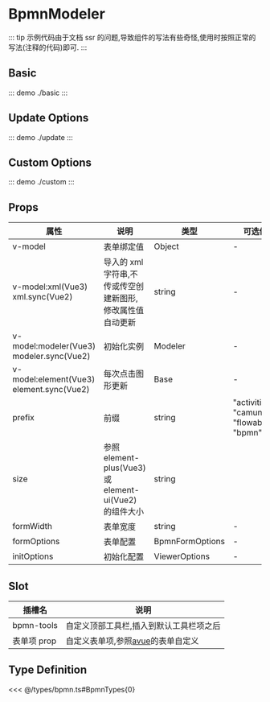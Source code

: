 # BpmnModeler

::: tip
示例代码由于文档 ssr 的问题,导致组件的写法有些奇怪,使用时按照正常的写法(注释的代码)即可.
:::

## Basic

::: demo
./basic
:::

## Update Options

::: demo
./update
:::

## Custom Options

::: demo
./custom
:::

## Props

| 属性                                           | 说明                                                      | 类型            | 可选值                                    | 默认值                        |
| ---------------------------------------------- | --------------------------------------------------------- | --------------- | ----------------------------------------- | ----------------------------- |
| v-model                                        | 表单绑定值                                                | Object          | -                                         | -                             |
| v-model:xml(Vue3) <br/> xml.sync(Vue2)         | 导入的 xml 字符串,不传或传空创建新图形,修改属性值自动更新 | string          | -                                         | -                             |
| v-model:modeler(Vue3) <br/> modeler.sync(Vue2) | 初始化实例                                                | Modeler         | -                                         | -                             |
| v-model:element(Vue3) <br/> element.sync(Vue2) | 每次点击图形更新                                          | Base            | -                                         | -                             |
| prefix                                         | 前缀                                                      | string          | "activiti", "camunda", "flowable", "bpmn" | "bpmn"                        |
| size                                           | 参照 element-plus(Vue3) 或 element-ui(Vue2) 的组件大小    | string          |                                           | "default"(Vue3),"small"(Vue2) |
| formWidth                                      | 表单宽度                                                  | string          | -                                         | "30%"                         |
| formOptions                                    | 表单配置                                                  | BpmnFormOptions | -                                         |                               |
| initOptions                                    | 初始化配置                                                | ViewerOptions   | -                                         |                               |

## Slot

| 插槽名      | 说明                                                     |
| ----------- | -------------------------------------------------------- |
| bpmn-tools  | 自定义顶部工具栏,插入到默认工具栏项之后                  |
| 表单项 prop | 自定义表单项,参照[avue](https://avuejs.com/)的表单自定义 |

## Type Definition

<<< @/types/bpmn.ts#BpmnTypes{0}
